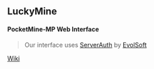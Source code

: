 ## LuckyMine
#### PocketMine-MP Web Interface	

> Our interface uses [ServerAuth](https://goo.gl/SVfvyA) by [EvolSoft](https://github.com/EvolSoft)

[Wiki](https://github.com/Seetch/LuckyMine/wiki)
